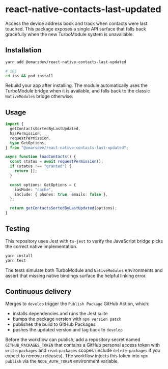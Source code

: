 # react-native-contacts-last-updated

Access the device address book and track when contacts were last touched. This package exposes a single API surface that falls back gracefully when the new TurboModule system is unavailable.

## Installation

```sh
yarn add @omarsdev/react-native-contacts-last-updated

# iOS
cd ios && pod install
```

Rebuild your app after installing. The module automatically uses the TurboModule bridge when it is available, and falls back to the classic `NativeModules` bridge otherwise.

## Usage

```ts
import {
  getContactsSortedByLastUpdated,
  hasPermission,
  requestPermission,
  type GetOptions,
} from "@omarsdev/react-native-contacts-last-updated";

async function loadContacts() {
  const status = await requestPermission();
  if (status !== "granted") {
    return [];
  }

  const options: GetOptions = {
    iosMode: "cache",
    include: { phones: true, emails: false },
  };

  return getContactsSortedByLastUpdated(options);
}
```

## Testing

This repository uses Jest with `ts-jest` to verify the JavaScript bridge picks the correct native implementation.

```sh
yarn install
yarn test
```

The tests simulate both TurboModule and `NativeModules` environments and assert that missing native bindings surface the helpful linking error.

## Continuous delivery

Merges to `develop` trigger the `Publish Package` GitHub Action, which:

- installs dependencies and runs the Jest suite
- bumps the package version with `npm version patch`
- publishes the build to GitHub Packages
- pushes the updated version and tag back to `develop`

Before the workflow can publish, add a repository secret named `GITHUB_PACKAGES_TOKEN` that contains a GitHub personal access token with `write:packages` and `read:packages` scopes (include `delete:packages` if you expect to remove releases). The workflow injects this token into `npm publish` via the `NODE_AUTH_TOKEN` environment variable.
